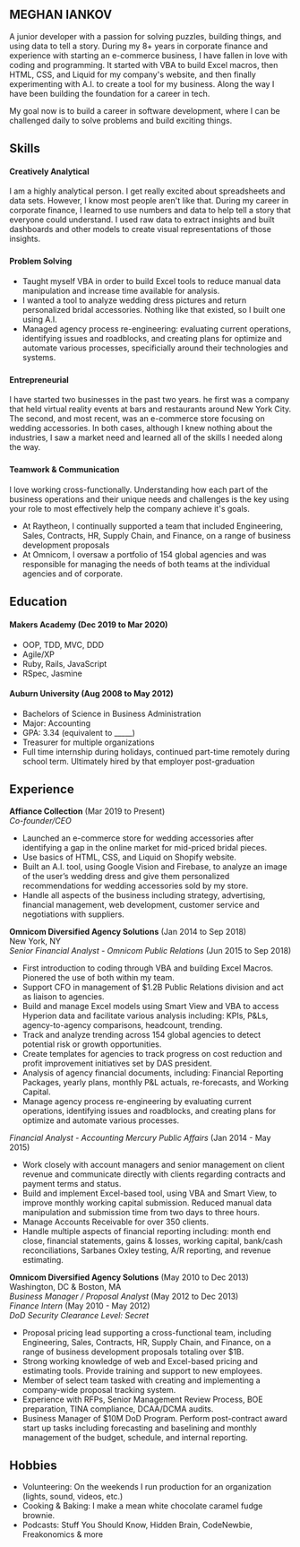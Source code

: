 ## MEGHAN IANKOV

A junior developer with a passion for solving puzzles, building things, and using data to tell a story. During my 8+ years in corporate finance and experience with starting an e-commerce business, I have fallen in love with coding and programming. It started with VBA to build Excel macros, then HTML, CSS, and Liquid for my company's website, and then finally experimenting  with A.I. to create a tool for my business. Along the way I have been building the foundation for a career in tech. 

My goal now is to build a career in software development, where I can be challenged daily to solve problems and build exciting things.

## Skills

#### Creatively Analytical  

I am a highly analytical person. I get really excited about spreadsheets and data sets. However, I know most people aren't like that. During my career in corporate finance, I learned to use numbers and data to help tell a story that everyone could understand. I used raw data to extract insights and built dashboards and other models to create visual representations of those insights.

###

#### Problem Solving
- Taught myself VBA in order to build Excel tools to reduce manual data manipulation and increase time available for analysis.
- I wanted a tool to analyze wedding dress pictures and return personalized bridal accessories. Nothing like that existed, so I built one using A.I.
- Managed agency process re-engineering: evaluating current operations, identifying issues and roadblocks, and creating plans for optimize and automate various processes, specificially around their technologies and systems.

###

#### Entrepreneurial  

I have started two businesses in the past two years. he first was a company that held virtual reality events at bars and restaurants around New York City. The second, and most recent, was an e-commerce store focusing on wedding accessories. In both cases, although I knew nothing about the industries, I saw a market need and learned all of the skills I needed along the way.

###

#### Teamwork & Communication  

I love working cross-functionally. Understanding how each part of the business operations and their unique needs and challenges is the key using your role to most effectively help the company achieve it's goals.  
- At Raytheon, I continually supported a team that included Engineering, Sales, Contracts, HR, Supply Chain, and Finance, on a range of business development proposals  
- At Omnicom, I oversaw a portfolio of 154 global agencies and was responsible for managing the needs of both teams at the individual agencies and of corporate.


## Education

#### Makers Academy (Dec 2019 to Mar 2020)

- OOP, TDD, MVC, DDD
- Agile/XP
- Ruby, Rails, JavaScript
- RSpec, Jasmine

#### Auburn University (Aug 2008 to May 2012)

- Bachelors of Science in Business Administration
- Major: Accounting
- GPA: 3.34 (equivalent to _____)
- Treasurer for multiple organizations
- Full time internship during holidays, continued part-time remotely during school term. Ultimately hired by that employer post-graduation


## Experience

**Affiance Collection** (Mar 2019 to Present)    
*Co-founder/CEO*  
- Launched an e-commerce store for wedding accessories after identifying a gap in the online market for mid-priced bridal pieces. 
- Use basics of HTML, CSS, and Liquid on Shopify website.
- Built an A.I. tool, using Google Vision and Firebase, to analyze an image of the user’s wedding dress and give them personalized recommendations for wedding accessories sold by my store.
- Handle all aspects of the business including strategy, advertising, financial management, web development, customer service and negotiations with suppliers.

**Omnicom Diversified Agency Solutions** (Jan 2014 to Sep 2018)    
New York, NY  
*Senior Financial Analyst - Omnicom Public Relations* (Jun 2015 to Sep 2018)  
- First introduction to coding through VBA and building Excel Macros. Pionered the use of both within my team. 
- Support CFO in management of $1.2B Public Relations division and act as liaison to agencies.
- Build and manage Excel models using Smart View and VBA to access Hyperion data and facilitate various analysis including: KPIs, P&Ls, agency-to-agency comparisons, headcount, trending. 
- Track and analyze trending across 154 global agencies to detect potential risk or growth opportunities. 
- Create templates for agencies to track progress on cost reduction and profit improvement initiatives set by DAS president.
- Analysis of agency financial documents, including: Financial Reporting Packages, yearly plans, monthly P&L actuals, re-forecasts, and Working Capital.
- Manage agency process re-engineering by evaluating current operations, identifying issues and roadblocks, and creating plans for optimize and automate various processes.

*Financial Analyst - Accounting Mercury Public Affairs* (Jan 2014 - May 2015)
- Work closely with account managers and senior management on client revenue and communicate directly with clients regarding contracts and payment terms and status.
- Build and implement Excel-based tool, using VBA and Smart View, to improve monthly working capital submission. Reduced manual data manipulation and submission time from two days to three hours.
- Manage Accounts Receivable for over 350 clients.
-	Handle multiple aspects of financial reporting including: month end close, financial statements, gains & losses, working capital, bank/cash reconciliations, Sarbanes Oxley testing, A/R reporting, and revenue estimating.

**Omnicom Diversified Agency Solutions** (May 2010 to Dec 2013)  
Washington, DC & Boston, MA  
*Business Manager / Proposal Analyst* (May 2012 to Dec 2013)  
*Finance Intern* (May 2010 - May 2012)  
*DoD Security Clearance Level: Secret*  
- Proposal pricing lead supporting a cross-functional team, including Engineering, Sales, Contracts, HR, Supply Chain, and Finance, on a range of business development proposals totaling over $1B.
- Strong working knowledge of web and Excel-based pricing and estimating tools. Provide training and support to new employees.
- Member of select team tasked with creating and implementing a company-wide proposal tracking system.
- Experience with RFPs, Senior Management Review Process, BOE preparation, TINA compliance, DCAA/DCMA audits. 
- Business Manager of $10M DoD Program. Perform post-contract award start up tasks including forecasting and baselining and monthly management of the budget, schedule, and internal reporting.
 

## Hobbies

- Volunteering: On the weekends I run production for an organization (lights, sound, videos, etc.)
- Cooking & Baking: I make a mean white chocolate caramel fudge brownie.
- Podcasts: Stuff You Should Know, Hidden Brain, CodeNewbie, Freakonomics & more
